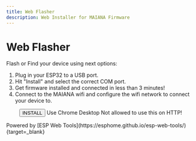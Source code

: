 ```yaml
---
title: Web Flasher
description: Web Installer for MAIANA Firmware
---
```


<style>
  .md-content__button {
    display: none;
  }
  .pick-variant select {
    background: transparent;
    width: 300px;
    padding: 1px;
    font-size: 16pt;
    border: 1px solid #ddd;
    height: 51px;
    border-radius: 15px;
  }
  .invisible {
    visibility: hidden;
  }
  .radios li {
    list-style: none;
    line-height: 2em;
  }
</style>

# Web Flasher

Flash or Find your device using next options:

1. Plug in your ESP32 to a USB port.
2. Hit "Install" and select the correct COM port.
3. Get firmware installed and connected in less than 3 minutes!
4. Connect to the MAIANA wifi and configure the wifi network to connect your device to.

<p class="button-row" align="center">
<esp-web-install-button manifest="./manifest.json">
  <button slot="activate" class="md-button md-button--primary">INSTALL</button>
  <span slot="unsupported">Use Chrome Desktop</span>
  <span slot="not-allowed">Not allowed to use this on HTTP!</span>
  
</esp-web-install-button>
</p>
Powered by [ESP Web Tools](https://esphome.github.io/esp-web-tools/){target=_blank}

<script type="module" src="https://unpkg.com/esp-web-tools@10/dist/web/install-button.js?module"></script>
